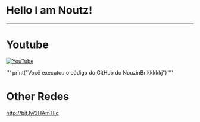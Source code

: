 # Hello I am Noutz!
___________________________________________________________________________________________________________________________________________

# Youtube
[![YouTube](https://i.im.ge/2023/06/08/hBSCFJ.1384060.png)](https://www.youtube.com/@NoutzChill/)

''' print("Você executou o código do GitHub do NouzinBr kkkkkj")
'''

# Other Redes
http://bit.ly/3HAmTFc


